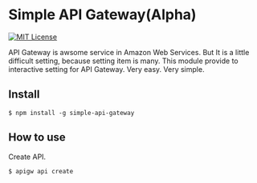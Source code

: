 # Simple API Gateway(Alpha)
[![MIT License](http://img.shields.io/badge/license-MIT-blue.svg?style=flat)](LICENSE)

API Gateway is awsome service in Amazon Web Services. But It is a little difficult setting, because setting item is many.
This module provide to interactive setting for API Gateway. Very easy. Very simple.

## Install

    $ npm install -g simple-api-gateway

## How to use
Create API.

    $ apigw api create
